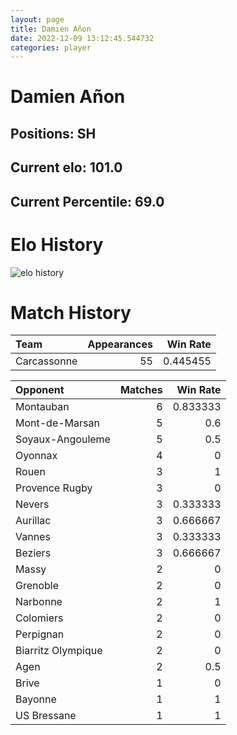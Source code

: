 ```yaml
---  
layout: page  
title: Damien Añon  
date: 2022-12-09 13:12:45.544732  
categories: player  
---
```

# Damien Añon

## Positions: SH

## Current elo: 101.0

## Current Percentile: 69.0

# Elo History


![elo history](history_DamienAñon.png)
# Match History


| Team        |   Appearances |   Win Rate |
|:------------|--------------:|-----------:|
| Carcassonne |            55 |   0.445455 |

| Opponent           |   Matches |   Win Rate |
|:-------------------|----------:|-----------:|
| Montauban          |         6 |   0.833333 |
| Mont-de-Marsan     |         5 |   0.6      |
| Soyaux-Angouleme   |         5 |   0.5      |
| Oyonnax            |         4 |   0        |
| Rouen              |         3 |   1        |
| Provence Rugby     |         3 |   0        |
| Nevers             |         3 |   0.333333 |
| Aurillac           |         3 |   0.666667 |
| Vannes             |         3 |   0.333333 |
| Beziers            |         3 |   0.666667 |
| Massy              |         2 |   0        |
| Grenoble           |         2 |   0        |
| Narbonne           |         2 |   1        |
| Colomiers          |         2 |   0        |
| Perpignan          |         2 |   0        |
| Biarritz Olympique |         2 |   0        |
| Agen               |         2 |   0.5      |
| Brive              |         1 |   0        |
| Bayonne            |         1 |   1        |
| US Bressane        |         1 |   1        |